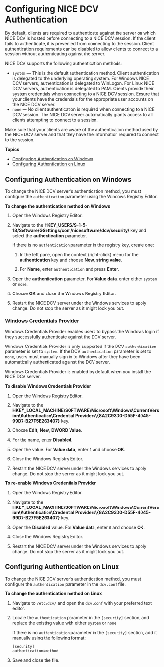 # Configuring NICE DCV Authentication<a name="security-authentication"></a>

By default, clients are required to authenticate against the server on which NICE DCV is hosted before connecting to a NICE DCV session\. If the client fails to authenticate, it is prevented from connecting to the session\. Client authentication requirements can be disabled to allow clients to connect to a session without authenticating against the server\.

NICE DCV supports the following authentication methods:
+ `system` — This is the default authentication method\. Client authentication is delegated to the underlying operating system\. For Windows NICE DCV servers, authentication is delegated to WinLogon\. For Linux NICE DCV servers, authentication is delegated to PAM\. Clients provide their system credentials when connecting to a NICE DCV session\. Ensure that your clients have the credentials for the appropriate user accounts on the NICE DCV server\.
+ `none` — No client authentication is required when connecting to a NICE DCV session\. The NICE DCV server automatically grants access to all clients attempting to connect to a session\.

Make sure that your clients are aware of the authentication method used by the NICE DCV server and that they have the information required to connect to the session\.

**Topics**
+ [Configuring Authentication on Windows](#set-authentication-windows)
+ [Configuring Authentication on Linux](#set-authentication-linux)

## Configuring Authentication on Windows<a name="set-authentication-windows"></a>

To change the NICE DCV server's authentication method, you must configure the `authentication` parameter using the Windows Registry Editor\.

**To change the authentication method on Windows**

1. Open the Windows Registry Editor\.

1. Navigate to the **HKEY\_USERS/S\-1\-5\-18/Software/GSettings/com/nicesoftware/dcv/security/** key and select the **authentication** parameter\.

   If there is no `authentication` parameter in the registry key, create one:

   1. In the left pane, open the context \(right\-click\) menu for the **authentication** key and choose **New**, **string value**\.

   1. For **Name**, enter `authentication` and press **Enter**\.

1. Open the **authentication** parameter\. For **Value data**, enter either `system` or `none`\.

1. Choose **OK** and close the Windows Registry Editor\.

1. Restart the NICE DCV server under the Windows services to apply change. Do not stop the server as it might lock you out\.


### Windows Credentials Provider<a name="manage-wcp"></a>

Windows Credentials Provider enables users to bypass the Windows login if they successfully authenticate against the DCV server\.

Windows Credentials Provider is only supported if the DCV `authentication` parameter is set to `system`\. If the DCV `authentication` parameter is set to `none`, users must manually sign in to Windows after they have been automatically authenticated against the DCV server\.

Windows Credentials Provider is enabled by default when you install the NICE DCV server\.

**To disable Windows Credentials Provider**

1. Open the Windows Registry Editor\.

1. Navigate to the **HKEY\_LOCAL\_MACHINE\\SOFTWARE\\Microsoft\\Windows\\CurrentVersion\\Authentication\\Credential Providers\\\{8A2C93D0\-D55F\-4045\-99D7\-B27F5E263407\}** key\.

1. Choose **Edit**, **New**, **DWORD Value**\.

1. For the name, enter **Disabled**\.

1. Open the value\. For **Value data**, enter `1` and choose **OK**\.

1. Close the Windows Registry Editor\.

1. Restart the NICE DCV server under the Windows services to apply change. Do not stop the server as it might lock you out\.

**To re\-enable Windows Credentials Provider**

1. Open the Windows Registry Editor\.

1. Navigate to the **HKEY\_LOCAL\_MACHINE\\SOFTWARE\\Microsoft\\Windows\\CurrentVersion\\Authentication\\Credential Providers\\\{8A2C93D0\-D55F\-4045\-99D7\-B27F5E263407\}** key\.

1. Open the **Disabled** value\. For **Value data**, enter `0` and choose **OK**\.

1. Close the Windows Registry Editor\.

1. Restart the NICE DCV server under the Windows services to apply change. Do not stop the server as it might lock you out\.

## Configuring Authentication on Linux<a name="set-authentication-linux"></a>

To change the NICE DCV server's authentication method, you must configure the `authentication` parameter in the `dcv.conf` file\.

**To change the authentication method on Linux**

1. Navigate to `/etc/dcv/` and open the `dcv.conf` with your preferred text editor\.

1. Locate the `authentication` parameter in the `[security]` section, and replace the existing value with either `system` or `none`\.

   If there is no `authentication` parameter in the `[security]` section, add it manually using the following format:

   ```
   [security] 
   authentication=method
   ```

1. Save and close the file\.
